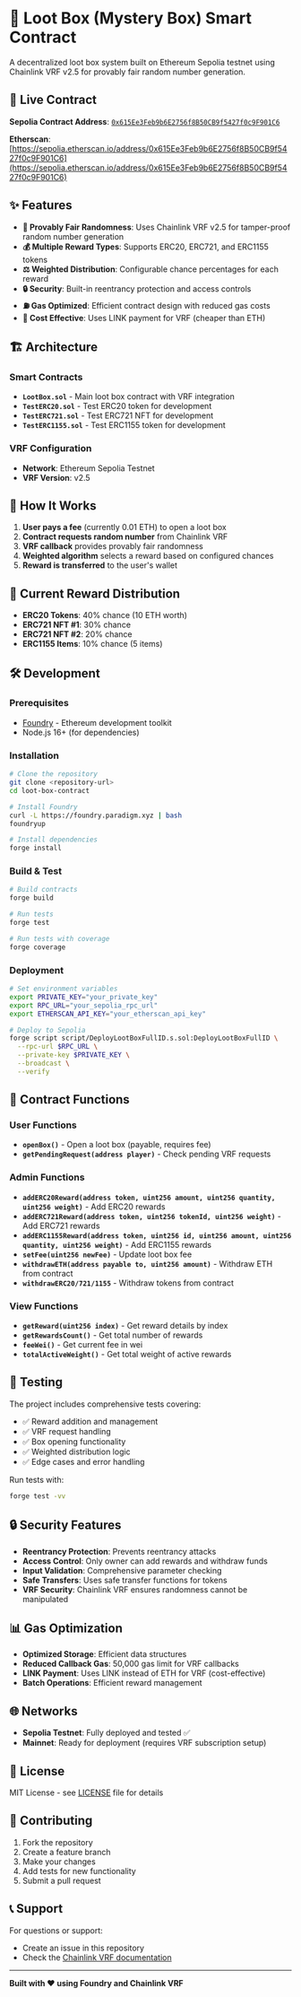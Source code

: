 # 🎁 Loot Box (Mystery Box) Smart Contract

A decentralized loot box system built on Ethereum Sepolia testnet using Chainlink VRF v2.5 for provably fair random number generation.

## 🚀 Live Contract

**Sepolia Contract Address**: [`0x615Ee3Feb9b6E2756f8B50CB9f5427f0c9F901C6`](https://sepolia.etherscan.io/address/0x615Ee3Feb9b6E2756f8B50CB9f5427f0c9F901C6)

**Etherscan**: [https://sepolia.etherscan.io/address/0x615Ee3Feb9b6E2756f8B50CB9f5427f0c9F901C6](https://sepolia.etherscan.io/address/0x615Ee3Feb9b6E2756f8B50CB9f5427f0c9F901C6)

## ✨ Features

- **🎲 Provably Fair Randomness**: Uses Chainlink VRF v2.5 for tamper-proof random number generation
- **💰 Multiple Reward Types**: Supports ERC20, ERC721, and ERC1155 tokens
- **⚖️ Weighted Distribution**: Configurable chance percentages for each reward
- **🔒 Security**: Built-in reentrancy protection and access controls
- **⛽ Gas Optimized**: Efficient contract design with reduced gas costs
- **💎 Cost Effective**: Uses LINK payment for VRF (cheaper than ETH)

## 🏗️ Architecture

### Smart Contracts

- **`LootBox.sol`** - Main loot box contract with VRF integration
- **`TestERC20.sol`** - Test ERC20 token for development
- **`TestERC721.sol`** - Test ERC721 NFT for development  
- **`TestERC1155.sol`** - Test ERC1155 token for development

### VRF Configuration

- **Network**: Ethereum Sepolia Testnet
- **VRF Version**: v2.5

## 🎯 How It Works

1. **User pays a fee** (currently 0.01 ETH) to open a loot box
2. **Contract requests random number** from Chainlink VRF
3. **VRF callback** provides provably fair randomness
4. **Weighted algorithm** selects a reward based on configured chances
5. **Reward is transferred** to the user's wallet

## 🎲 Current Reward Distribution

- **ERC20 Tokens**: 40% chance (10 ETH worth)
- **ERC721 NFT #1**: 30% chance
- **ERC721 NFT #2**: 20% chance  
- **ERC1155 Items**: 10% chance (5 items)

## 🛠️ Development

### Prerequisites

- [Foundry](https://getfoundry.sh/) - Ethereum development toolkit
- Node.js 16+ (for dependencies)

### Installation

```bash
# Clone the repository
git clone <repository-url>
cd loot-box-contract

# Install Foundry
curl -L https://foundry.paradigm.xyz | bash
foundryup

# Install dependencies
forge install
```

### Build & Test

```bash
# Build contracts
forge build

# Run tests
forge test

# Run tests with coverage
forge coverage
```

### Deployment

```bash
# Set environment variables
export PRIVATE_KEY="your_private_key"
export RPC_URL="your_sepolia_rpc_url"
export ETHERSCAN_API_KEY="your_etherscan_api_key"

# Deploy to Sepolia
forge script script/DeployLootBoxFullID.s.sol:DeployLootBoxFullID \
  --rpc-url $RPC_URL \
  --private-key $PRIVATE_KEY \
  --broadcast \
  --verify
```

## 🔧 Contract Functions

### User Functions

- **`openBox()`** - Open a loot box (payable, requires fee)
- **`getPendingRequest(address player)`** - Check pending VRF requests

### Admin Functions

- **`addERC20Reward(address token, uint256 amount, uint256 quantity, uint256 weight)`** - Add ERC20 rewards
- **`addERC721Reward(address token, uint256 tokenId, uint256 weight)`** - Add ERC721 rewards
- **`addERC1155Reward(address token, uint256 id, uint256 amount, uint256 quantity, uint256 weight)`** - Add ERC1155 rewards
- **`setFee(uint256 newFee)`** - Update loot box fee
- **`withdrawETH(address payable to, uint256 amount)`** - Withdraw ETH from contract
- **`withdrawERC20/721/1155`** - Withdraw tokens from contract

### View Functions

- **`getReward(uint256 index)`** - Get reward details by index
- **`getRewardsCount()`** - Get total number of rewards
- **`feeWei()`** - Get current fee in wei
- **`totalActiveWeight()`** - Get total weight of active rewards

## 🧪 Testing

The project includes comprehensive tests covering:

- ✅ Reward addition and management
- ✅ VRF request handling
- ✅ Box opening functionality
- ✅ Weighted distribution logic
- ✅ Edge cases and error handling

Run tests with:
```bash
forge test -vv
```

## 🔒 Security Features

- **Reentrancy Protection**: Prevents reentrancy attacks
- **Access Control**: Only owner can add rewards and withdraw funds
- **Input Validation**: Comprehensive parameter checking
- **Safe Transfers**: Uses safe transfer functions for tokens
- **VRF Security**: Chainlink VRF ensures randomness cannot be manipulated

## 📊 Gas Optimization

- **Optimized Storage**: Efficient data structures
- **Reduced Callback Gas**: 50,000 gas limit for VRF callbacks
- **LINK Payment**: Uses LINK instead of ETH for VRF (cost-effective)
- **Batch Operations**: Efficient reward management

## 🌐 Networks

- **Sepolia Testnet**: Fully deployed and tested ✅
- **Mainnet**: Ready for deployment (requires VRF subscription setup)

## 📝 License

MIT License - see [LICENSE](LICENSE) file for details

## 🤝 Contributing

1. Fork the repository
2. Create a feature branch
3. Make your changes
4. Add tests for new functionality
5. Submit a pull request

## 📞 Support

For questions or support:
- Create an issue in this repository
- Check the [Chainlink VRF documentation](https://docs.chain.link/vrf/v2-5/introduction)

---

**Built with ❤️ using Foundry and Chainlink VRF**
